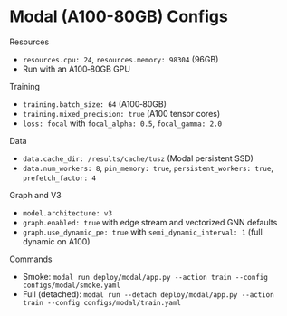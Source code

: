 # Modal (A100-80GB) Configs

Resources

- `resources.cpu: 24`, `resources.memory: 98304` (96GB)
- Run with an A100‑80GB GPU

Training

- `training.batch_size: 64` (A100‑80GB)
- `training.mixed_precision: true` (A100 tensor cores)
- `loss: focal` with `focal_alpha: 0.5`, `focal_gamma: 2.0`

Data

- `data.cache_dir: /results/cache/tusz` (Modal persistent SSD)
- `data.num_workers: 8`, `pin_memory: true`, `persistent_workers: true`, `prefetch_factor: 4`

Graph and V3

- `model.architecture: v3`
- `graph.enabled: true` with edge stream and vectorized GNN defaults
- `graph.use_dynamic_pe: true` with `semi_dynamic_interval: 1` (full dynamic on A100)

Commands

- Smoke: `modal run deploy/modal/app.py --action train --config configs/modal/smoke.yaml`
- Full (detached): `modal run --detach deploy/modal/app.py --action train --config configs/modal/train.yaml`
